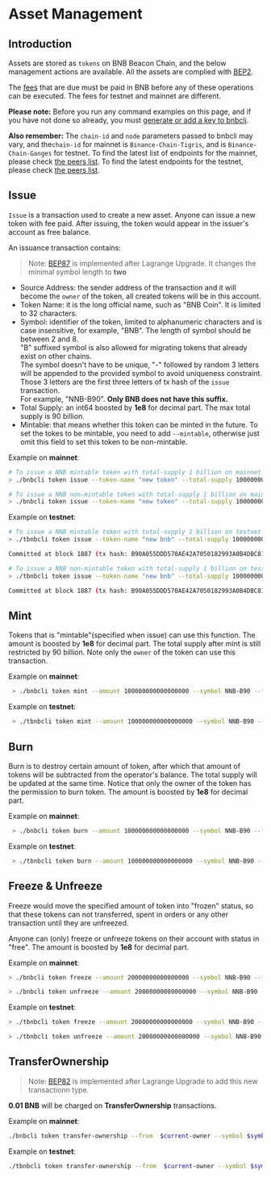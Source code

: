 # Asset Management

## Introduction
Assets are stored as `tokens` on BNB Beacon Chain, and the below management actions are available. All the assets are complied with [BEP2](https://github.com/bnb-chain/BEPs/blob/master/BEP2.md).

The [fees](trading-spec.md#fees) that are due must be paid in BNB before any of these operations can be executed. The fees for testnet and mainnet are different.

**Please note:** Before you run any command examples on this page, and if you have not done so already, you must [generate or add a key to bnbcli](keys.md).

**Also remember:** The `chain-id` and `node` parameters passed to bnbcli may vary, and the`chain-id` for mainnet is `Binance-Chain-Tigris`, and is `Binance-Chain-Ganges` for testnet. To find the latest list of  endpoints for the mainnet, please check [the peers list](https://dex.binance.org/api/v1/peers). To find the latest endpoints for the testnet, please check [the peers list](https://testnet-dex.binance.org/api/v1/peers).

## Issue

`Issue` is a transaction used to create a new asset. Anyone can issue a new token with fee paid. After issuing, the token would appear in the issuer's account as free balance.

An issuance transaction contains:

> Note: [BEP87](https://github.com/bnb-chain/BEPs/pull/87) is implemented after Lagrange Upgrade. It changes the minimal symbol length to **two**

* Source Address: the sender address of the transaction and it will become the `owner` of the token, all created tokens will be in this account.
* Token Name: it is the long official name, such as "BNB Coin". It is limited to 32 characters.
* Symbol: identifier of the token, limited to alphanumeric characters and is case insensitive, for example, "BNB". The length of symbol should be between 2 and 8. <br/>
"B" suffixed symbol is also allowed for migrating tokens that already exist on other chains.<br/>
The symbol doesn't have to be unique, "-" followed by random 3 letters will be appended to the provided symbol to avoid uniqueness constraint.<br/>
Those 3 letters are the first three letters of tx hash of the `issue` transaction.<br/>
For example, "NNB-B90". **Only BNB does not have this suffix.**<br/>
* Total Supply: an int64 boosted by **1e8** for decimal part. The max total supply is 90 billion.
* Mintable: that means whether this token can be minted in the future. To set the tokes to be mintable, you need to add `--mintable`, otherwise just omit this field to set this token to be non-mintable.

Example on **mainnet**:

```bash
# To issue a NNB mintable token with total-supply 1 billion on mainnet
> ./bnbcli token issue --token-name "new token" --total-supply 100000000000000000 --symbol NNB --mintable --from alice  --chain-id Binance-Chain-Tigris   --node  https://dataseed5.defibit.io:443 --trust-node
```
```bash
# To issue a NNB non-mintable token with total-supply 1 billion on mainnet
> ./bnbcli token issue --token-name "new token" --total-supply 100000000000000000 --symbol NNB --from alice  --chain-id Binance-Chain-Tigris   --node  https://dataseed5.defibit.io:443 --trust-node
```
Example on **testnet**:

```bash
# To issue a NNB mintable token with total-supply 1 billion on testnet
> ./tbnbcli token issue --token-name "new bnb" --total-supply 100000000000000000 --symbol NNB --mintable --from alice --chain-id=Binance-Chain-Ganges --node=data-seed-pre-2-s1.bnbchain.org:80 --trust-node

Committed at block 1887 (tx hash: B90A055DDD570AE42A7050182993A0B4DBC81A0D, ... Issued NNB-B90...)
```

```bash
# To issue a NNB non-mintable token with total-supply 1 billion on testnet
> ./tbnbcli token issue --token-name "new bnb" --total-supply 100000000000000000 --symbol NNB --from alice --chain-id=Binance-Chain-Ganges --node=data-seed-pre-2-s1.bnbchain.org:80 --trust-node

Committed at block 1887 (tx hash: B90A055DDD570AE42A7050182993A0B4DBC81A0D, ... Issued NNB-B90...)
```
## Mint
Tokens that is "mintable"(specified when issue) can use this function. The amount is  boosted by **1e8** for decimal part. The total supply after mint is still restricted by 90 billion. Note only the `owner` of the token can use this transaction.

Example on **mainnet**:

```bash
 > ./bnbcli token mint --amount 100000000000000000 --symbol NNB-B90 --from alice --chain-id Binance-Chain-Tigris   --node  https://dataseed5.defibit.io:443  --trust-node
```

Example on **testnet**:

```bash
 > ./tbnbcli token mint --amount 100000000000000000 --symbol NNB-B90 --from alice --chain-id=Binance-Chain-Ganges --node=data-seed-pre-2-s1.bnbchain.org:80 --trust-node
```

## Burn
Burn is to destroy certain amount of token, after which that amount of tokens will be subtracted from the operator's balance. The total supply will be updated at the same time. Notice that only the owner of the token has the permission to burn token. The amount is  boosted by **1e8** for decimal part.

Example on **mainnet**:

```bash
 > ./bnbcli token burn --amount 100000000000000000 --symbol NNB-B90 --from alice --chain-id Binance-Chain-Tigris   --node  https://dataseed5.defibit.io:443  --trust-node
```

Example on **testnet**:

```bash
 > ./tbnbcli token burn --amount 100000000000000000 --symbol NNB-B90 --from alice --chain-id=Binance-Chain-Ganges --node=data-seed-pre-2-s1.bnbchain.org:80 --trust-node
```

## Freeze & Unfreeze
Freeze would move the specified amount of token into "frozen" status, so that these tokens can not transferred, spent in orders or any other transaction until they are unfreezed.

Anyone can (only) freeze or unfreeze tokens on their account with status in "free". The amount is  boosted by **1e8** for decimal part.

Example on **mainnet**:

```bash
> ./bnbcli token freeze --amount 20000000000000000 --symbol NNB-B90 --from alice --chain-id Binance-Chain-Tigris   --node  https://dataseed5.defibit.io:443 --trust-node
```


```bash
> ./bnbcli token unfreeze --amount 20000000000000000 --symbol NNB-B90 --from alice --chain-id Binance-Chain-Tigris   --node  https://dataseed5.defibit.io:443  --trust-node
```

Example on **testnet**:

```bash
> ./tbnbcli token freeze --amount 20000000000000000 --symbol NNB-B90 --from alice --chain-id=Binance-Chain-Ganges --node=data-seed-pre-2-s1.bnbchain.org:80 --trust-node
```

```bash
> ./tbnbcli token unfreeze --amount 20000000000000000 --symbol NNB-B90 --from alice --chain-id=Binance-Chain-Ganges --node=data-seed-pre-2-s1.bnbchain.org:80 --trust-node
```

## TransferOwnership

> Note: [BEP82](https://github.com/bnb-chain/BEPs/pull/82) is implemented after Lagrange Upgrade to add this new transactionn type.

**0.01 BNB** will be charged on **TransferOwnership** transactions.


Example on **mainnet**:

```bash
./bnbcli token transfer-ownership --from  $current-owner --symbol $symbol --new-owner $new-owner  --chain-id Binance-Chain-Tigris   --node  https://dataseed5.defibit.io:443 --trust-node
```
Example on **testnet**:

```bash
./tbnbcli token transfer-ownership --from  $current-owner --symbol $symbol --new-owner $new-owner --chain-id Binance-Chain-Nile  --node=data-seed-pre-2-s1.bnbchain.org:80--trust-node
```
